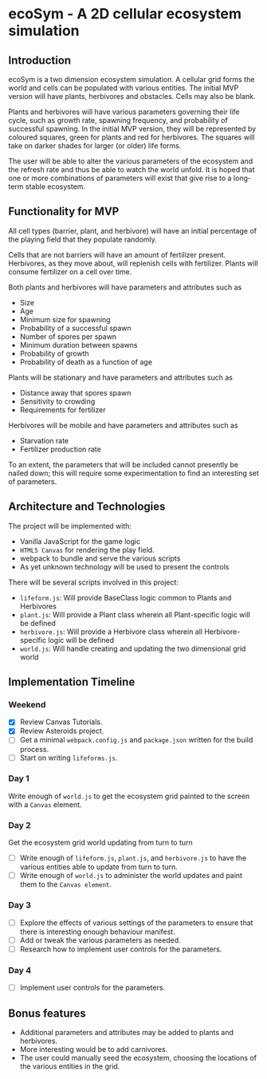 # ecoSym - A 2D cellular ecosystem simulation

## Introduction

ecoSym is a two dimension ecosystem simulation. A cellular grid forms
the world and cells can be populated with various entities. The initial
MVP version will have plants, herbivores and obstacles. Cells may also
be blank.

Plants and herbivores will have various parameters governing their life
cycle, such as growth rate, spawning frequency, and probability of
successful spawning. In the initial MVP version, they will be
represented by coloured squares, green for plants and red for
herbivores. The squares will take on darker shades for larger (or older)
life forms.

The user will be able to alter the various parameters of the ecosystem
and the refresh rate and thus be able to watch the world unfold. It is
hoped that one or more combinations of parameters will exist that give
rise to a long-term stable ecosystem.

## Functionality for MVP

All cell types (barrier, plant, and herbivore) will have an initial
percentage of the playing field that they populate randomly.

Cells that are not barriers will have an amount of fertilizer present.
Herbivores, as they move about, will replenish cells with fertilizer.
Plants will consume fertilizer on a cell over time.

Both plants and herbivores will have parameters and attributes such as
* Size
* Age
* Minimum size for spawning
* Probability of a successful spawn
* Number of spores per spawn
* Minimum duration between spawns
* Probability of growth
* Probability of death as a function of age

Plants will be stationary and have parameters and attributes such as
* Distance away that spores spawn
* Sensitivity to crowding
* Requirements for fertilizer


Herbivores will be mobile and have parameters and attributes such as
* Starvation rate
* Fertilizer production rate

To an extent, the parameters that will be included cannot presently be
nailed down; this will require some experimentation to find an
interesting set of parameters.

## Architecture and Technologies

The project will be implemented with:
* Vanilla JavaScript for the game logic
* `HTML5 Canvas` for rendering the play field.
* webpack to bundle and serve the various scripts
* As yet unknown technology will be used to present the controls

There will be several scripts involved in this project:

* `lifeform.js`: Will provide BaseClass logic common to Plants and
  Herbivores
* `plant.js`: Will provide a Plant class wherein all Plant-specific
  logic will be defined
* `herbivore.js`: Will provide a Herbivore class wherein all Herbivore-specific
  logic will be defined  
* `world.js`: Will handle creating and updating the two dimensional grid
  world


## Implementation Timeline

### Weekend 

- [x] Review Canvas Tutorials.
- [x] Review Asteroids project.
- [ ] Get a minimal `webpack.config.js` and `package.json` written for the
      build process.
- [ ] Start on writing `lifeforms.js`.      

### Day 1
Write enough of `world.js` to get the ecosystem grid painted to the screen with a `Canvas` element.
### Day 2
Get the ecosystem grid world updating from turn to turn
- [ ] Write enough of `lifeform.js`, `plant.js`, and `herbivore.js` to
      have the various entities able to update from turn to turn.
- [ ] Write enough of `world.js` to administer the world updates and
      paint them to the `Canvas element`.

### Day 3
- [ ] Explore the effects of various settings of the parameters to
     ensure that there is interesting enough behaviour manifest.
- [ ] Add or tweak the various parameters as needed.
- [ ] Research how to implement user controls for the parameters. 
### Day 4
- [ ] Implement user controls for the parameters.

## Bonus features

* Additional parameters and attributes may be added to plants and
herbivores.
* More interesting would be to add carnivores.
* The user could manually seed the ecosystem, choosing the locations of
the various entities in the grid.
